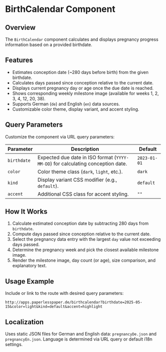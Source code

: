 # BirthCalendar Component

## Overview

The `BirthCalendar` component calculates and displays pregnancy progress information based on a provided birthdate.

## Features

- Estimates conception date (~280 days before birth) from the given birthdate.
- Calculates days passed since conception relative to the current date.
- Displays current pregnancy day or age once the due date is reached.
- Shows corresponding weekly milestone image (available for weeks 1, 2, 3, 4, 12, 20, 38).
- Supports German (`de`) and English (`en`) data sources.
- Customizable color theme, display variant, and accent styling.

## Query Parameters

Customize the component via URL query parameters:

| Parameter   | Description                                                                     | Default      |
| ----------- | ------------------------------------------------------------------------------- | ------------ |
| `birthdate` | Expected due date in ISO format (`YYYY-MM-DD`) for calculating conception date. | `2023-01-01` |
| `color`     | Color theme class (`dark`, `light`, etc.).                                      | `dark`       |
| `kind`      | Display variant CSS modifier (e.g., `default`).                                 | `default`    |
| `accent`    | Additional CSS class for accent styling.                                        | `""`         |

## How It Works

1. Calculate estimated conception date by subtracting 280 days from `birthdate`.
2. Compute days passed since conception relative to the current date.
3. Select the pregnancy data entry with the largest `day` value not exceeding days passed.
4. Determine the pregnancy week and pick the closest available milestone image.
5. Render the milestone image, day count (or age), size comparison, and explanatory text.

## Usage Example

Include or link to the route with desired query parameters:

```
http://apps.paperlesspaper.de/birthcalendar?birthdate=2025-05-15&color=light&kind=default&accent=highlight
```

## Localization

Uses static JSON files for German and English data: `pregnancyDe.json` and `pregnancyEn.json`.
Language is determined via URL query or default i18n settings.
